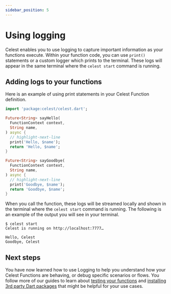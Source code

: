 ```yaml
---
sidebar_position: 5
---
```


# Using logging

Celest enables you to use logging to capture important information as your functions execute. Within your function code, you can use `print()` statements or a custom logger which prints to the terminal. These logs will appear in the same terminal where the `celest start` command is running.

## Adding logs to your functions

Here is an example of using print statements in your Celest Function definition.

```dart
import 'package:celest/celest.dart';

Future<String> sayHello(
  FunctionContext context, 
  String name,
) async {
  // highlight-next-line
  print('Hello, $name');
  return 'Hello, $name';
}

Future<String> sayGoodbye(
  FunctionContext context, 
  String name,
) async {
  // highlight-next-line
  print('Goodbye, $name');
  return 'Goodbye, $name';
}
```

When you call the function, these logs will be streamed locally and shown in the terminal where the `celest start` command is running. The following is an example of the output you will see in your terminal.

```shell
$ celest start
Celest is running on http://localhost:7777…

Hello, Celest
Goodbye, Celest
```

## Next steps

You have now learned how to use Logging to help you understand how your Celest Functions are behaving, or debug specific scenarios or flows. You follow more of our guides to learn about [testing your functions](/docs/functions/testing.md) and [installing 3rd party Dart packages](/docs/functions/packages.md) that might be helpful for your use cases.
